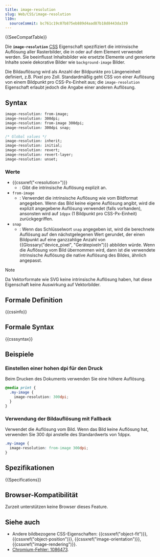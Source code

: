 ```yaml
---
title: image-resolution
slug: Web/CSS/image-resolution
l10n:
  sourceCommit: bc761c19c07b875eb889d4aad87b18d8443da339
---
```


{{SeeCompatTable}}

Die **`image-resolution`** [CSS](/de/docs/Web/CSS) Eigenschaft spezifiziert die intrinsische Auflösung aller Rasterbilder, die in oder auf dem Element verwendet werden. Sie beeinflusst Inhaltsbilder wie ersetzte Elemente und generierte Inhalte sowie dekorative Bilder wie `background-image` Bilder.

Die Bildauflösung wird als Anzahl der Bildpunkte pro Längeneinheit definiert, z.B. Pixel pro Zoll. Standardmäßig geht CSS von einer Auflösung von einem Bildpunkt pro CSS-Px-Einheit aus; die `image-resolution` Eigenschaft erlaubt jedoch die Angabe einer anderen Auflösung.

## Syntax

```css
image-resolution: from-image;
image-resolution: 300dpi;
image-resolution: from-image 300dpi;
image-resolution: 300dpi snap;

/* Global values */
image-resolution: inherit;
image-resolution: initial;
image-resolution: revert;
image-resolution: revert-layer;
image-resolution: unset;
```

### Werte

- {{cssxref("&lt;resolution&gt;")}}
  - : Gibt die intrinsische Auflösung explizit an.
- `from-image`
  - : Verwendet die intrinsische Auflösung wie vom Bildformat angegeben. Wenn das Bild keine eigene Auflösung angibt, wird die explizit angegebene Auflösung verwendet (falls vorhanden), ansonsten wird auf `1dppx` (1 Bildpunkt pro CSS-Px-Einheit) zurückgegriffen.
- `snap`
  - : Wenn das Schlüsselwort `snap` angegeben ist, wird die berechnete Auflösung auf den nächstgelegenen Wert gerundet, der einen Bildpunkt auf eine ganzzahlige Anzahl von {{Glossary("device_pixel", "Gerätepixeln")}} abbilden würde. Wenn die Auflösung vom Bild übernommen wird, dann ist die verwendete intrinsische Auflösung die native Auflösung des Bildes, ähnlich angepasst.

> [!NOTE]
> Da Vektorformate wie SVG keine intrinsische Auflösung haben, hat diese Eigenschaft keine Auswirkung auf Vektorbilder.

## Formale Definition

{{cssinfo}}

## Formale Syntax

{{csssyntax}}

## Beispiele

### Einstellen einer hohen dpi für den Druck

Beim Drucken des Dokuments verwenden Sie eine höhere Auflösung.

```css
@media print {
  .my-image {
    image-resolution: 300dpi;
  }
}
```

### Verwendung der Bildauflösung mit Fallback

Verwendet die Auflösung vom Bild. Wenn das Bild keine Auflösung hat, verwenden Sie 300 dpi anstelle des Standardwerts von 1dppx.

```css
.my-image {
  image-resolution: from-image 300dpi;
}
```

## Spezifikationen

{{Specifications}}

## Browser-Kompatibilität

Zurzeit unterstützen keine Browser dieses Feature.

## Siehe auch

- Andere bildbezogene CSS-Eigenschaften: {{cssxref("object-fit")}}, {{cssxref("object-position")}}, {{cssxref("image-orientation")}}, {{cssxref("image-rendering")}}.
- [Chromium-Fehler: 1086473](https://crbug.com/1086473).
